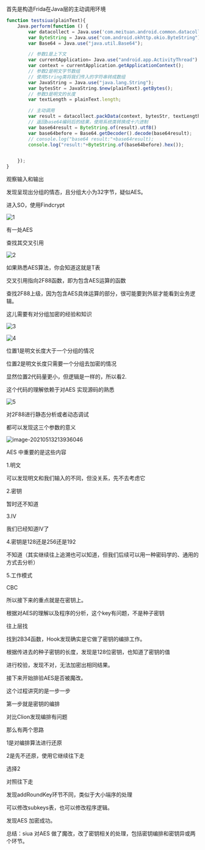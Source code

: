 首先是构造Frida在Java层的主动调用环境

```js
function testsiua(plainText){
    Java.perform(function () {
        var datacollect = Java.use('com.meituan.android.common.datacollection.DataCollectionJni');
        var ByteString = Java.use("com.android.okhttp.okio.ByteString");
        var Base64 = Java.use("java.util.Base64");

        // 参数1是上下文
        var currentApplication= Java.use("android.app.ActivityThread").currentApplication();
        var context = currentApplication.getApplicationContext();
        // 参数2是明文字节数组
        // 使用String类将我们传入的字符串转成数组
        var JavaString = Java.use("java.lang.String");
        var bytesStr = JavaString.$new(plainText).getBytes();
        // 参数3是明文的长度
        var textLength = plainText.length;

        // 主动调用
        var result = datacollect.packData(context, bytesStr, textLength)
        // 返回base64编码后的结果，使用系统类转换成十六进制
        var base64result = ByteString.of(result).utf8()
        var base64before = Base64.getDecoder().decode(base64result);
        // console.log("base64 result:"+base64result);
        console.log("result:"+ByteString.of(base64before).hex());


    });
}
```



观察输入和输出

发现呈现出分组的情态，且分组大小为32字节，疑似AES。



进入SO，使用Findcrypt

![1](C:\Users\pr0214\Desktop\DTA\SO基础课4月\对称加密算法\资料\AES\pic\mt\1.png)

有一处AES

查找其交叉引用

![2](C:\Users\pr0214\Desktop\DTA\SO基础课4月\对称加密算法\资料\AES\pic\mt\2.png)

如果熟悉AES算法，你会知道这就是T表

交叉引用指向2F88函数，即为包含AES运算的函数

查找2F88上级，因为包含AES具体运算的部分，很可能要到外层才能看到业务逻辑。

这儿需要有对分组加密的经验和知识

![3](C:\Users\pr0214\Desktop\DTA\SO基础课4月\对称加密算法\资料\AES\pic\mt\3.png)



![4](C:\Users\pr0214\Desktop\DTA\SO基础课4月\对称加密算法\资料\AES\pic\mt\4.png)

位置1是明文长度大于一个分组的情况

位置2是明文长度只需要一个分组去加密的情况

显然位置2代码量更小，但逻辑是一样的，所以看2.

这个代码的理解依赖于对AES 实现源码的熟悉

![5](C:\Users\pr0214\Desktop\DTA\SO基础课4月\对称加密算法\资料\AES\pic\mt\5.png)



对2F88进行静态分析或者动态调试

都可以发现这三个参数的意义

![image-20210513213936046](C:\Users\pr0214\AppData\Roaming\Typora\typora-user-images\image-20210513213936046.png)

AES 中重要的是这些内容

1.明文

可以发现明文和我们输入的不同，但没关系，先不去考虑它

2.密钥

暂时还不知道

3.IV

我们已经知道IV了

4.密钥是128还是256还是192

不知道（其实继续往上追溯也可以知道，但我们后续可以用一种密码学的、通用的方式去分析）

5.工作模式

CBC



所以接下来的重点就是在密钥上。

根据对AES的理解以及程序的分析，这个key有问题，不是种子密钥

往上层找

找到2B34函数，Hook发现确实是它做了密钥的编排工作。

根据传进去的种子密钥的长度，发现是128位密钥，也知道了密钥的值

进行校验，发现不对，无法加密出相同结果。



接下来开始排验AES是否被魔改。

这个过程讲究的是一步一步

第一步就是密钥的编排

对比Clion发现编排有问题

那么有两个思路

1是对编排算法进行还原

2是先不还原，使用它继续往下走

选择2

对照往下走

发现addRoundKey环节不同，类似于大小端序的处理

可以修改subkeys表，也可以修改程序逻辑。

发现AES 加密成功。

总结：siua 对AES 做了魔改，改了密钥相关的处理，包括密钥编排和密钥异或两个环节。

